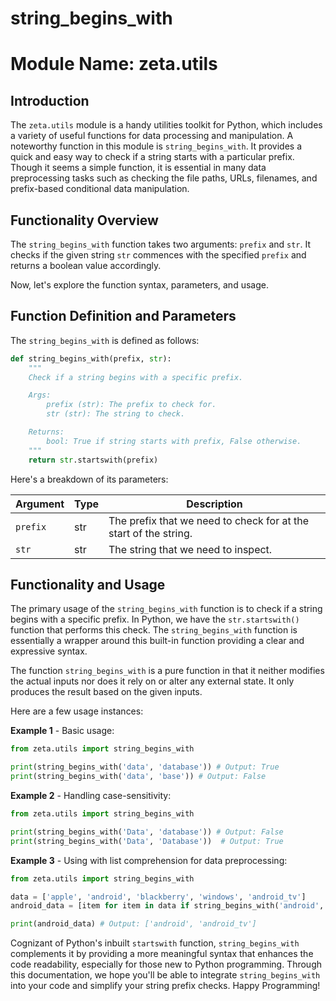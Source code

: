 # string_begins_with

# Module Name: **zeta.utils**

## Introduction

The `zeta.utils` module is a handy utilities toolkit for Python, which includes a variety of useful functions for data processing and manipulation. A noteworthy function in this module is `string_begins_with`. It provides a quick and easy way to check if a string starts with a particular prefix. Though it seems a simple function, it is essential in many data preprocessing tasks such as checking the file paths, URLs, filenames, and prefix-based conditional data manipulation.

## Functionality Overview

The `string_begins_with` function takes two arguments: `prefix` and `str`. It checks if the given string `str` commences with the specified `prefix` and returns a boolean value accordingly.

Now, let's explore the function syntax, parameters, and usage.

## Function Definition and Parameters

The `string_begins_with` is defined as follows:

```Python
def string_begins_with(prefix, str):
    """
    Check if a string begins with a specific prefix.

    Args:
        prefix (str): The prefix to check for.
        str (str): The string to check.

    Returns:
        bool: True if string starts with prefix, False otherwise.
    """
    return str.startswith(prefix)
```

Here's a breakdown of its parameters:

| Argument | Type | Description |
| -------- | ---- | ----------- |
| `prefix` | str  | The prefix that we need to check for at the start of the string. |
| `str`    | str  | The string that we need to inspect. |

## Functionality and Usage

The primary usage of the `string_begins_with` function is to check if a string begins with a specific prefix. In Python, we have the `str.startswith()` function that performs this check. The `string_begins_with` function is essentially a wrapper around this built-in function providing a clear and expressive syntax.

The function `string_begins_with` is a pure function in that it neither modifies the actual inputs nor does it rely on or alter any external state. It only produces the result based on the given inputs.

Here are a few usage instances:

**Example 1** - Basic usage:
```Python
from zeta.utils import string_begins_with

print(string_begins_with('data', 'database')) # Output: True
print(string_begins_with('data', 'base')) # Output: False
```

**Example 2** - Handling case-sensitivity:
```Python
from zeta.utils import string_begins_with

print(string_begins_with('Data', 'database')) # Output: False
print(string_begins_with('Data', 'Database'))  # Output: True
```

**Example 3** - Using with list comprehension for data preprocessing:
```Python
from zeta.utils import string_begins_with

data = ['apple', 'android', 'blackberry', 'windows', 'android_tv']
android_data = [item for item in data if string_begins_with('android', item)]

print(android_data) # Output: ['android', 'android_tv']
```

Cognizant of Python's inbuilt `startswith` function, `string_begins_with` complements it by providing a more meaningful syntax that enhances the code readability, especially for those new to Python programming. Through this documentation, we hope you'll be able to integrate `string_begins_with` into your code and simplify your string prefix checks. Happy Programming!
